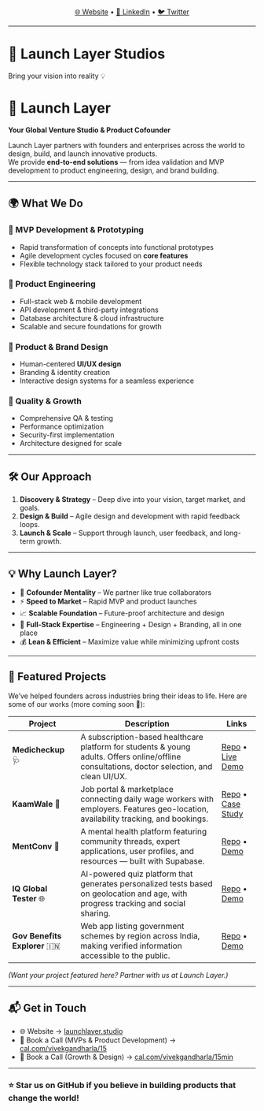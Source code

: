 
<p align="center">
  <a href="https://www.launchlayer.studio">🌐 Website</a> •
  <a href="https://linkedin.com/company/launchlayerhq">💼 LinkedIn</a> •
  <a href="https://twitter.com/LaunchLayerHQ">🐦 Twitter</a>
</p>

---

# 🚀 Launch Layer Studios  
Bring your vision into reality 💡
# 🚀 Launch Layer  

**Your Global Venture Studio & Product Cofounder**  

Launch Layer partners with founders and enterprises across the world to design, build, and launch innovative products.  
We provide **end-to-end solutions** — from idea validation and MVP development to product engineering, design, and brand building.  

---

## 🌍 What We Do  

### 🔹 MVP Development & Prototyping  
- Rapid transformation of concepts into functional prototypes  
- Agile development cycles focused on **core features**  
- Flexible technology stack tailored to your product needs  

### 🔹 Product Engineering  
- Full-stack web & mobile development  
- API development & third-party integrations  
- Database architecture & cloud infrastructure  
- Scalable and secure foundations for growth  

### 🔹 Product & Brand Design  
- Human-centered **UI/UX design**  
- Branding & identity creation  
- Interactive design systems for a seamless experience  

### 🔹 Quality & Growth  
- Comprehensive QA & testing  
- Performance optimization  
- Security-first implementation  
- Architecture designed for scale  

---

## 🛠️ Our Approach  

1. **Discovery & Strategy** – Deep dive into your vision, target market, and goals.  
2. **Design & Build** – Agile design and development with rapid feedback loops.  
3. **Launch & Scale** – Support through launch, user feedback, and long-term growth.  

---

## 💡 Why Launch Layer?  

- 🤝 **Cofounder Mentality** – We partner like true collaborators  
- ⚡ **Speed to Market** – Rapid MVP and product launches  
- 📈 **Scalable Foundation** – Future-proof architecture and design  
- 🎨 **Full-Stack Expertise** – Engineering + Design + Branding, all in one place  
- 💰 **Lean & Efficient** – Maximize value while minimizing upfront costs  

---

## 🚧 Featured Projects  

We’ve helped founders across industries bring their ideas to life. Here are some of our works (more coming soon 👀):  

| Project | Description | Links |
|---------|-------------|-------|
| **Medicheckup** 🩺 | A subscription-based healthcare platform for students & young adults. Offers online/offline consultations, doctor selection, and clean UI/UX. | [Repo](#) • [Live Demo](#) |
| **KaamWale** 👷 | Job portal & marketplace connecting daily wage workers with employers. Features geo-location, availability tracking, and bookings. | [Repo](#) • [Case Study](#) |
| **MentConv** 💬 | A mental health platform featuring community threads, expert applications, user profiles, and resources — built with Supabase. | [Repo](#) • [Demo](#) |
| **IQ Global Tester** 🌐 | AI-powered quiz platform that generates personalized tests based on geolocation and age, with progress tracking and social sharing. | [Repo](#) • [Demo](#) |
| **Gov Benefits Explorer** 🇮🇳 | Web app listing government schemes by region across India, making verified information accessible to the public. | [Repo](#) • [Demo](#) |

*(Want your project featured here? Partner with us at Launch Layer.)*  

---

## 📬 Get in Touch  

- 🌐 Website → [launchlayer.studio](https://www.launchlayer.studio/)  
- 📅 Book a Call (MVPs & Product Development) → [cal.com/vivekgandharla/15](https://cal.com/vivek-gandharla/30min)  
- 📅 Book a Call (Growth & Design) → [cal.com/vivekgandharla/15min](https://cal.com/vivek-gandharla/30min)  

---

### ⭐ Star us on GitHub if you believe in building products that change the world!
